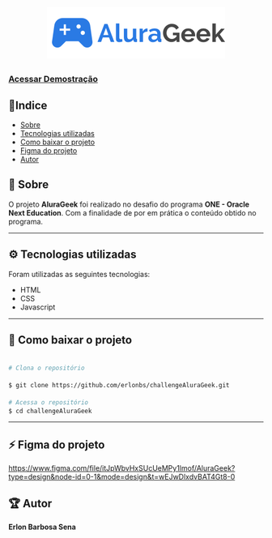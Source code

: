 <h1 align='center'>
    <img src="./assets/icons/Logo.svg">
</h1>


<h3>
    <a href='https://erlonbs.github.io/challengeAluraGeek/'>Acessar Demostração</a>
</h3>

## 🧾Indice

- [Sobre](#📝-sobre)
- [Tecnologias utilizadas](#⚙-tecnologias-utilizadas)
- [Como baixar o projeto](#📁-como-baixar-o-projeto)
- [Figma do projeto](#⚡-figma-do-projeto)
- [Autor](#🏆-autor)

## 📝 Sobre
 O projeto **AluraGeek** foi realizado no desafio do programa **ONE - Oracle Next Education**. Com a finalidade de por em prática o conteúdo obtido no programa.

---

## ⚙ Tecnologias utilizadas

Foram utilizadas as seguintes tecnologias:

- HTML
- CSS
- Javascript

---

## 📁 Como baixar o projeto

```bash 

# Clona o repositório

$ git clone https://github.com/erlonbs/challengeAluraGeek.git

# Acessa o repositório
$ cd challengeAluraGeek

```

---

## ⚡ Figma do projeto

https://www.figma.com/file/itJpWbvHxSUcUeMPy1lmof/AluraGeek?type=design&node-id=0-1&mode=design&t=wEJwDlxdvBAT4Gt8-0



## 🏆 Autor

**Erlon Barbosa Sena**


